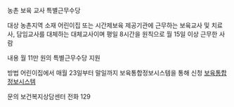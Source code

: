 농촌 보육 교사 특별근무수당

대상
농촌지역 소재 어린이집 또는 시간제보육 제공기관에 근무하는 보육교사 및 치료사, 담임교사를 대체하는 대체교사이며 평일 8시간을 원칙으로 월 15일 이상 근무한 사람 

내용
월 11만 원의 특별근무수당 지원 

방법
어린이집에서 매월 23일부터 말일까지 보육통합정보시스템을 통해 신청
[보육통합정보시스템](https://cpms.childcare.go.kr)

문의
보건복지상담센터 전화 129
